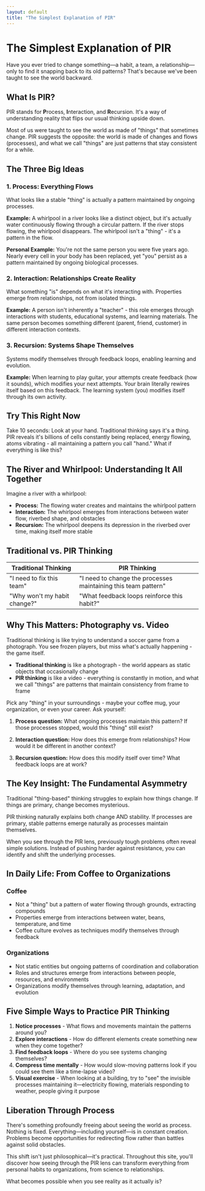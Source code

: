 ```yaml
---
layout: default
title: "The Simplest Explanation of PIR"
---
```


# The Simplest Explanation of PIR

Have you ever tried to change something—a habit, a team, a relationship—only to find it snapping back to its old patterns? That's because we've been taught to see the world backward.

## What Is PIR?

PIR stands for **P**rocess, **I**nteraction, and **R**ecursion. It's a way of understanding reality that flips our usual thinking upside down.

Most of us were taught to see the world as made of "things" that sometimes change. PIR suggests the opposite: the world is made of changes and flows (processes), and what we call "things" are just patterns that stay consistent for a while.

## The Three Big Ideas

### 1. Process: Everything Flows
What looks like a stable "thing" is actually a pattern maintained by ongoing processes.

**Example:** A whirlpool in a river looks like a distinct object, but it's actually water continuously flowing through a circular pattern. If the river stops flowing, the whirlpool disappears. The whirlpool isn't a "thing" - it's a pattern in the flow.

**Personal Example:** You're not the same person you were five years ago. Nearly every cell in your body has been replaced, yet "you" persist as a pattern maintained by ongoing biological processes.

### 2. Interaction: Relationships Create Reality
What something "is" depends on what it's interacting with. Properties emerge from relationships, not from isolated things.

**Example:** A person isn't inherently a "teacher" - this role emerges through interactions with students, educational systems, and learning materials. The same person becomes something different (parent, friend, customer) in different interaction contexts.

### 3. Recursion: Systems Shape Themselves
Systems modify themselves through feedback loops, enabling learning and evolution.

**Example:** When learning to play guitar, your attempts create feedback (how it sounds), which modifies your next attempts. Your brain literally rewires itself based on this feedback. The learning system (you) modifies itself through its own activity.

## Try This Right Now

Take 10 seconds: Look at your hand. Traditional thinking says it's a thing. PIR reveals it's billions of cells constantly being replaced, energy flowing, atoms vibrating - all maintaining a pattern you call "hand." What if everything is like this?

## The River and Whirlpool: Understanding It All Together

Imagine a river with a whirlpool:

- **Process:** The flowing water creates and maintains the whirlpool pattern
- **Interaction:** The whirlpool emerges from interactions between water flow, riverbed shape, and obstacles
- **Recursion:** The whirlpool deepens its depression in the riverbed over time, making itself more stable

## Traditional vs. PIR Thinking

| Traditional Thinking | PIR Thinking |
|---------------------|--------------|
| "I need to fix this team" | "I need to change the processes maintaining this team pattern" |
| "Why won't my habit change?" | "What feedback loops reinforce this habit?" |

## Why This Matters: Photography vs. Video

Traditional thinking is like trying to understand a soccer game from a photograph. You see frozen players, but miss what's actually happening - the game itself.

- **Traditional thinking** is like a photograph - the world appears as static objects that occasionally change
- **PIR thinking** is like a video - everything is constantly in motion, and what we call "things" are patterns that maintain consistency from frame to frame

Pick any "thing" in your surroundings - maybe your coffee mug, your organization, or even your career. Ask yourself:

1. **Process question:** What ongoing processes maintain this pattern? If those processes stopped, would this "thing" still exist?

2. **Interaction question:** How does this emerge from relationships? How would it be different in another context?

3. **Recursion question:** How does this modify itself over time? What feedback loops are at work?

## The Key Insight: The Fundamental Asymmetry

Traditional "thing-based" thinking struggles to explain how things change. If things are primary, change becomes mysterious.

PIR thinking naturally explains both change AND stability. If processes are primary, stable patterns emerge naturally as processes maintain themselves.

When you see through the PIR lens, previously tough problems often reveal simple solutions. Instead of pushing harder against resistance, you can identify and shift the underlying processes.

## In Daily Life: From Coffee to Organizations

### Coffee
- Not a "thing" but a pattern of water flowing through grounds, extracting compounds
- Properties emerge from interactions between water, beans, temperature, and time
- Coffee culture evolves as techniques modify themselves through feedback

### Organizations
- Not static entities but ongoing patterns of coordination and collaboration
- Roles and structures emerge from interactions between people, resources, and environments
- Organizations modify themselves through learning, adaptation, and evolution

## Five Simple Ways to Practice PIR Thinking

1. **Notice processes** - What flows and movements maintain the patterns around you?
2. **Explore interactions** - How do different elements create something new when they come together?
3. **Find feedback loops** - Where do you see systems changing themselves?
4. **Compress time mentally** - How would slow-moving patterns look if you could see them like a time-lapse video?
5. **Visual exercise** - When looking at a building, try to "see" the invisible processes maintaining it—electricity flowing, materials responding to weather, people giving it purpose

## Liberation Through Process

There's something profoundly freeing about seeing the world as process. Nothing is fixed. Everything—including yourself—is in constant creation. Problems become opportunities for redirecting flow rather than battles against solid obstacles.

This shift isn't just philosophical—it's practical. Throughout this site, you'll discover how seeing through the PIR lens can transform everything from personal habits to organizations, from science to relationships. 

What becomes possible when you see reality as it actually is?

